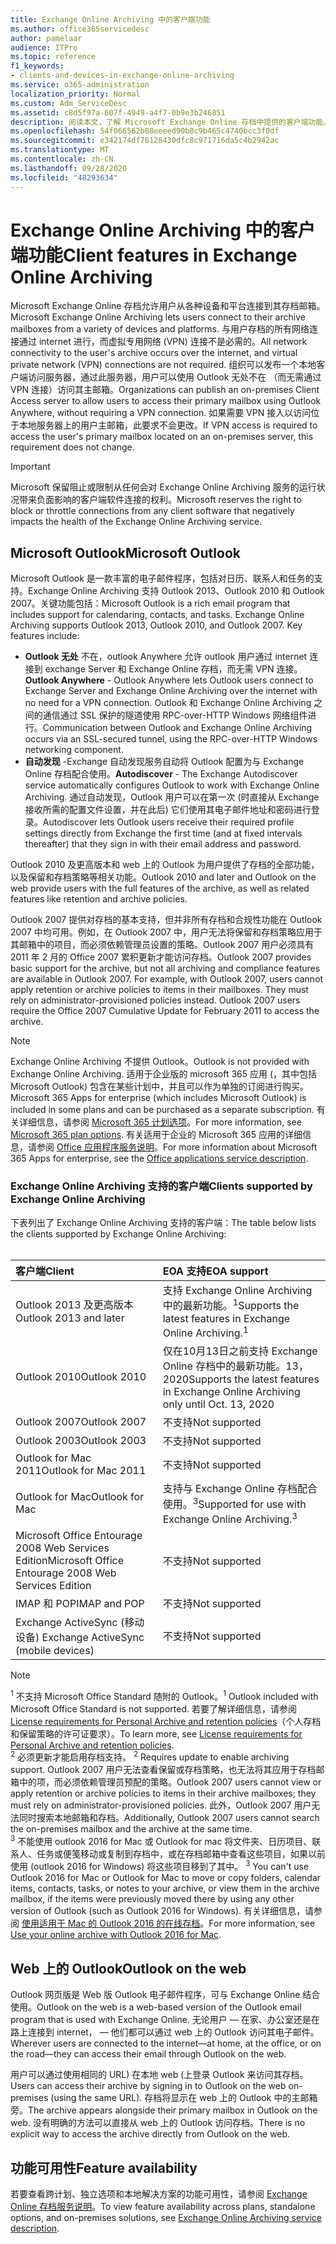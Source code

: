 ```yaml
---
title: Exchange Online Archiving 中的客户端功能
ms.author: office365servicedesc
author: pamelaar
audience: ITPro
ms.topic: reference
f1_keywords:
- clients-and-devices-in-exchange-online-archiving
ms.service: o365-administration
localization_priority: Normal
ms.custom: Adm_ServiceDesc
ms.assetid: c8d5f97a-607f-4949-a4f7-0b9e3b246851
description: 阅读本文，了解 Microsoft Exchange Online 存档中提供的客户端功能。
ms.openlocfilehash: 54f066562b08eeeed90b8c9b465c4740bcc3f0df
ms.sourcegitcommit: e342174df76128430dfc8c971716da5c4b2942ac
ms.translationtype: MT
ms.contentlocale: zh-CN
ms.lasthandoff: 09/28/2020
ms.locfileid: "48293634"
---
```

# <a name="client-features-in-exchange-online-archiving"></a><span data-ttu-id="b1ae0-103">Exchange Online Archiving 中的客户端功能</span><span class="sxs-lookup"><span data-stu-id="b1ae0-103">Client features in Exchange Online Archiving</span></span>

<span data-ttu-id="b1ae0-104">Microsoft Exchange Online 存档允许用户从各种设备和平台连接到其存档邮箱。</span><span class="sxs-lookup"><span data-stu-id="b1ae0-104">Microsoft Exchange Online Archiving lets users connect to their archive mailboxes from a variety of devices and platforms.</span></span> <span data-ttu-id="b1ae0-105">与用户存档的所有网络连接通过 internet 进行，而虚拟专用网络 (VPN) 连接不是必需的。</span><span class="sxs-lookup"><span data-stu-id="b1ae0-105">All network connectivity to the user's archive occurs over the internet, and virtual private network (VPN) connections are not required.</span></span> <span data-ttu-id="b1ae0-106">组织可以发布一个本地客户端访问服务器，通过此服务器，用户可以使用 Outlook 无处不在 （而无需通过 VPN 连接）访问其主邮箱。</span><span class="sxs-lookup"><span data-stu-id="b1ae0-106">Organizations can publish an on-premises Client Access server to allow users to access their primary mailbox using Outlook Anywhere, without requiring a VPN connection.</span></span> <span data-ttu-id="b1ae0-107">如果需要 VPN 接入以访问位于本地服务器上的用户主邮箱，此要求不会更改。</span><span class="sxs-lookup"><span data-stu-id="b1ae0-107">If VPN access is required to access the user's primary mailbox located on an on-premises server, this requirement does not change.</span></span>
  
> [!IMPORTANT]
> <span data-ttu-id="b1ae0-108">Microsoft 保留阻止或限制从任何会对 Exchange Online Archiving 服务的运行状况带来负面影响的客户端软件连接的权利。</span><span class="sxs-lookup"><span data-stu-id="b1ae0-108">Microsoft reserves the right to block or throttle connections from any client software that negatively impacts the health of the Exchange Online Archiving service.</span></span>
  
## <a name="microsoft-outlook"></a><span data-ttu-id="b1ae0-109">Microsoft Outlook</span><span class="sxs-lookup"><span data-stu-id="b1ae0-109">Microsoft Outlook</span></span>

<span data-ttu-id="b1ae0-p102">Microsoft Outlook 是一款丰富的电子邮件程序，包括对日历、联系人和任务的支持。Exchange Online Archiving 支持 Outlook 2013、Outlook 2010 和 Outlook 2007。关键功能包括：</span><span class="sxs-lookup"><span data-stu-id="b1ae0-p102">Microsoft Outlook is a rich email program that includes support for calendaring, contacts, and tasks. Exchange Online Archiving supports Outlook 2013, Outlook 2010, and Outlook 2007. Key features include:</span></span>
  
- <span data-ttu-id="b1ae0-113">**Outlook 无处** 不在，outlook Anywhere 允许 outlook 用户通过 internet 连接到 exchange Server 和 Exchange Online 存档，而无需 VPN 连接。</span><span class="sxs-lookup"><span data-stu-id="b1ae0-113">**Outlook Anywhere** - Outlook Anywhere lets Outlook users connect to Exchange Server and Exchange Online Archiving over the internet with no need for a VPN connection.</span></span> <span data-ttu-id="b1ae0-114">Outlook 和 Exchange Online Archiving 之间的通信通过 SSL 保护的隧道使用 RPC-over-HTTP Windows 网络组件进行。</span><span class="sxs-lookup"><span data-stu-id="b1ae0-114">Communication between Outlook and Exchange Online Archiving occurs via an SSL-secured tunnel, using the RPC-over-HTTP Windows networking component.</span></span>    
- <span data-ttu-id="b1ae0-115">**自动发现** -Exchange 自动发现服务自动将 Outlook 配置为与 Exchange Online 存档配合使用。</span><span class="sxs-lookup"><span data-stu-id="b1ae0-115">**Autodiscover** - The Exchange Autodiscover service automatically configures Outlook to work with Exchange Online Archiving.</span></span> <span data-ttu-id="b1ae0-116">通过自动发现，Outlook 用户可以在第一次 (时直接从 Exchange 接收所需的配置文件设置，并在此后) 它们使用其电子邮件地址和密码进行登录。</span><span class="sxs-lookup"><span data-stu-id="b1ae0-116">Autodiscover lets Outlook users receive their required profile settings directly from Exchange the first time (and at fixed intervals thereafter) that they sign in with their email address and password.</span></span> 

<span data-ttu-id="b1ae0-117">Outlook 2010 及更高版本和 web 上的 Outlook 为用户提供了存档的全部功能，以及保留和存档策略等相关功能。</span><span class="sxs-lookup"><span data-stu-id="b1ae0-117">Outlook 2010 and later and Outlook on the web provide users with the full features of the archive, as well as related features like retention and archive policies.</span></span>
  
<span data-ttu-id="b1ae0-p105">Outlook 2007 提供对存档的基本支持，但并非所有存档和合规性功能在 Outlook 2007 中均可用。例如，在 Outlook 2007 中，用户无法将保留和存档策略应用于其邮箱中的项目，而必须依赖管理员设置的策略。Outlook 2007 用户必须具有 2011 年 2 月的 Office 2007 累积更新才能访问存档。</span><span class="sxs-lookup"><span data-stu-id="b1ae0-p105">Outlook 2007 provides basic support for the archive, but not all archiving and compliance features are available in Outlook 2007. For example, with Outlook 2007, users cannot apply retention or archive policies to items in their mailboxes. They must rely on administrator-provisioned policies instead. Outlook 2007 users require the Office 2007 Cumulative Update for February 2011 to access the archive.</span></span>
  
> [!NOTE]
> <span data-ttu-id="b1ae0-122">Exchange Online Archiving 不提供 Outlook。</span><span class="sxs-lookup"><span data-stu-id="b1ae0-122">Outlook is not provided with Exchange Online Archiving.</span></span> <span data-ttu-id="b1ae0-123">适用于企业版的 microsoft 365 应用 (，其中包括 Microsoft Outlook) 包含在某些计划中，并且可以作为单独的订阅进行购买。</span><span class="sxs-lookup"><span data-stu-id="b1ae0-123">Microsoft 365 Apps for enterprise (which includes Microsoft Outlook) is included in some plans and can be purchased as a separate subscription.</span></span> <span data-ttu-id="b1ae0-124">有关详细信息，请参阅 [Microsoft 365 计划选项](../office-365-platform-service-description/office-365-plan-options.md)。</span><span class="sxs-lookup"><span data-stu-id="b1ae0-124">For more information, see [Microsoft 365 plan options](../office-365-platform-service-description/office-365-plan-options.md).</span></span> <span data-ttu-id="b1ae0-125">有关适用于企业的 Microsoft 365 应用的详细信息，请参阅 [Office 应用程序服务说明](../office-applications-service-description/office-applications-service-description.md)。</span><span class="sxs-lookup"><span data-stu-id="b1ae0-125">For more information about Microsoft 365 Apps for enterprise, see the [Office applications service description](../office-applications-service-description/office-applications-service-description.md).</span></span> 
  
### <a name="clients-supported-by-exchange-online-archiving"></a><span data-ttu-id="b1ae0-126">Exchange Online Archiving 支持的客户端</span><span class="sxs-lookup"><span data-stu-id="b1ae0-126">Clients supported by Exchange Online Archiving</span></span>

<span data-ttu-id="b1ae0-127">下表列出了 Exchange Online Archiving 支持的客户端：</span><span class="sxs-lookup"><span data-stu-id="b1ae0-127">The table below lists the clients supported by Exchange Online Archiving:</span></span><br><br>
  
| <span data-ttu-id="b1ae0-128">客户端</span><span class="sxs-lookup"><span data-stu-id="b1ae0-128">Client</span></span> | <span data-ttu-id="b1ae0-129">EOA 支持</span><span class="sxs-lookup"><span data-stu-id="b1ae0-129">EOA support</span></span> |
|:-----|:-----|
|<span data-ttu-id="b1ae0-130">Outlook 2013 及更高版本</span><span class="sxs-lookup"><span data-stu-id="b1ae0-130">Outlook 2013 and later</span></span>  <br/> |<span data-ttu-id="b1ae0-131">支持 Exchange Online Archiving 中的最新功能。<sup>1</sup></span><span class="sxs-lookup"><span data-stu-id="b1ae0-131">Supports the latest features in Exchange Online Archiving.<sup>1</sup></span></span> <br/> |
|<span data-ttu-id="b1ae0-132">Outlook 2010</span><span class="sxs-lookup"><span data-stu-id="b1ae0-132">Outlook 2010</span></span>  <br/> |<span data-ttu-id="b1ae0-133">仅在10月13日之前支持 Exchange Online 存档中的最新功能。13，2020</span><span class="sxs-lookup"><span data-stu-id="b1ae0-133">Supports the latest features in Exchange Online Archiving only until Oct. 13, 2020</span></span>|
|<span data-ttu-id="b1ae0-134">Outlook 2007</span><span class="sxs-lookup"><span data-stu-id="b1ae0-134">Outlook 2007</span></span>  <br/> |<span data-ttu-id="b1ae0-135">不支持</span><span class="sxs-lookup"><span data-stu-id="b1ae0-135">Not supported</span></span> |
|<span data-ttu-id="b1ae0-136">Outlook 2003</span><span class="sxs-lookup"><span data-stu-id="b1ae0-136">Outlook 2003</span></span>  <br/> |<span data-ttu-id="b1ae0-137">不支持</span><span class="sxs-lookup"><span data-stu-id="b1ae0-137">Not supported</span></span>  <br/> |
|<span data-ttu-id="b1ae0-138">Outlook for Mac 2011</span><span class="sxs-lookup"><span data-stu-id="b1ae0-138">Outlook for Mac 2011</span></span>  <br/> |<span data-ttu-id="b1ae0-139">不支持</span><span class="sxs-lookup"><span data-stu-id="b1ae0-139">Not supported</span></span>  <br/> |
|<span data-ttu-id="b1ae0-140">Outlook for Mac</span><span class="sxs-lookup"><span data-stu-id="b1ae0-140">Outlook for Mac</span></span>  <br/> |<span data-ttu-id="b1ae0-141">支持与 Exchange Online 存档配合使用。<sup>3</sup></span><span class="sxs-lookup"><span data-stu-id="b1ae0-141">Supported for use with Exchange Online Archiving.<sup>3</sup></span></span> <br/> |
|<span data-ttu-id="b1ae0-142">Microsoft Office Entourage 2008 Web Services Edition</span><span class="sxs-lookup"><span data-stu-id="b1ae0-142">Microsoft Office Entourage 2008 Web Services Edition</span></span>  <br/> |<span data-ttu-id="b1ae0-143">不支持</span><span class="sxs-lookup"><span data-stu-id="b1ae0-143">Not supported</span></span>  <br/> |
|<span data-ttu-id="b1ae0-144">IMAP 和 POP</span><span class="sxs-lookup"><span data-stu-id="b1ae0-144">IMAP and POP</span></span>  <br/> |<span data-ttu-id="b1ae0-145">不支持</span><span class="sxs-lookup"><span data-stu-id="b1ae0-145">Not supported</span></span>  <br/> |
|<span data-ttu-id="b1ae0-146">Exchange ActiveSync (移动设备) </span><span class="sxs-lookup"><span data-stu-id="b1ae0-146">Exchange ActiveSync (mobile devices)</span></span>  <br/> |<span data-ttu-id="b1ae0-147">不支持</span><span class="sxs-lookup"><span data-stu-id="b1ae0-147">Not supported</span></span>  <br/> |
   
> [!NOTE]
> <span data-ttu-id="b1ae0-148"><sup>1</sup> 不支持 Microsoft Office Standard 随附的 Outlook。</span><span class="sxs-lookup"><span data-stu-id="b1ae0-148"><sup>1</sup> Outlook included with Microsoft Office Standard is not supported.</span></span> <span data-ttu-id="b1ae0-149">若要了解详细信息，请参阅 [License requirements for Personal Archive and retention policies](https://support.office.com/article/Outlook-license-requirements-for-Exchange-features-46B6B7C5-C3CA-43E5-8424-1E2807917C99)（个人存档和保留策略的许可证要求）。</span><span class="sxs-lookup"><span data-stu-id="b1ae0-149">To learn more, see [License requirements for Personal Archive and retention policies](https://support.office.com/article/Outlook-license-requirements-for-Exchange-features-46B6B7C5-C3CA-43E5-8424-1E2807917C99).</span></span> <br/><span data-ttu-id="b1ae0-150"> 
<sup>2</sup> 必须更新才能启用存档支持。</span><span class="sxs-lookup"><span data-stu-id="b1ae0-150"> 
<sup>2</sup> Requires update to enable archiving support.</span></span> <span data-ttu-id="b1ae0-151">Outlook 2007 用户无法查看保留或存档策略，也无法将其应用于存档邮箱中的项，而必须依赖管理员预配的策略。</span><span class="sxs-lookup"><span data-stu-id="b1ae0-151">Outlook 2007 users cannot view or apply retention or archive policies to items in their archive mailboxes; they must rely on administrator-provisioned policies.</span></span> <span data-ttu-id="b1ae0-152">此外，Outlook 2007 用户无法同时搜索本地邮箱和存档。</span><span class="sxs-lookup"><span data-stu-id="b1ae0-152">Additionally, Outlook 2007 users cannot search the on-premises mailbox and the archive at the same time.</span></span> <br/><span data-ttu-id="b1ae0-153"> 
<sup>3</sup> 不能使用 outlook 2016 for Mac 或 Outlook for mac 将文件夹、日历项目、联系人、任务或便笺移动或复制到存档中，或在存档邮箱中查看这些项目，如果以前使用 (outlook 2016 for Windows) 将这些项目移到了其中。</span><span class="sxs-lookup"><span data-stu-id="b1ae0-153"> 
<sup>3</sup> You can't use Outlook 2016 for Mac or Outlook for Mac to move or copy folders, calendar items, contacts, tasks, or notes to your archive, or view them in the archive mailbox, if the items were previously moved there by using any other version of Outlook (such as Outlook 2016 for Windows).</span></span> <span data-ttu-id="b1ae0-154">有关详细信息，请参阅 [使用适用于 Mac 的 Outlook 2016 的在线存档](https://support.office.com/article/Use-your-online-archive-with-Outlook-2016-for-Mac-45b8439c-2982-4b6b-9097-eed71dbfe238)。</span><span class="sxs-lookup"><span data-stu-id="b1ae0-154">For more information, see [Use your online archive with Outlook 2016 for Mac](https://support.office.com/article/Use-your-online-archive-with-Outlook-2016-for-Mac-45b8439c-2982-4b6b-9097-eed71dbfe238).</span></span> 

## <a name="outlook-on-the-web"></a><span data-ttu-id="b1ae0-155">Web 上的 Outlook</span><span class="sxs-lookup"><span data-stu-id="b1ae0-155">Outlook on the web</span></span>

<span data-ttu-id="b1ae0-156">Outlook 网页版是 Web 版 Outlook 电子邮件程序，可与 Exchange Online 结合使用。</span><span class="sxs-lookup"><span data-stu-id="b1ae0-156">Outlook on the web is a web-based version of the Outlook email program that is used with Exchange Online.</span></span> <span data-ttu-id="b1ae0-157">无论用户 &mdash; 在家、办公室还是在路上连接到 internet， &mdash; 他们都可以通过 web 上的 Outlook 访问其电子邮件。</span><span class="sxs-lookup"><span data-stu-id="b1ae0-157">Wherever users are connected to the internet&mdash;at home, at the office, or on the road&mdash;they can access their email through Outlook on the web.</span></span>
  
<span data-ttu-id="b1ae0-158">用户可以通过使用相同的 URL) 在本地 web (上登录 Outlook 来访问其存档。</span><span class="sxs-lookup"><span data-stu-id="b1ae0-158">Users can access their archive by signing in to Outlook on the web on-premises (using the same URL).</span></span> <span data-ttu-id="b1ae0-159">存档将显示在 web 上的 Outlook 中的主邮箱旁。</span><span class="sxs-lookup"><span data-stu-id="b1ae0-159">The archive appears alongside their primary mailbox in Outlook on the web.</span></span> <span data-ttu-id="b1ae0-160">没有明确的方法可以直接从 web 上的 Outlook 访问存档。</span><span class="sxs-lookup"><span data-stu-id="b1ae0-160">There is no explicit way to access the archive directly from Outlook on the web.</span></span>
  
## <a name="feature-availability"></a><span data-ttu-id="b1ae0-161">功能可用性</span><span class="sxs-lookup"><span data-stu-id="b1ae0-161">Feature availability</span></span>

<span data-ttu-id="b1ae0-162">若要查看跨计划、独立选项和本地解决方案的功能可用性，请参阅 [Exchange Online 存档服务说明](exchange-online-archiving-service-description.md)。</span><span class="sxs-lookup"><span data-stu-id="b1ae0-162">To view feature availability across plans, standalone options, and on-premises solutions, see [Exchange Online Archiving service description](exchange-online-archiving-service-description.md).</span></span>